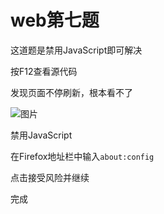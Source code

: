 # web第七题

这道题是禁用JavaScript即可解决

按F12查看源代码

发现页面不停刷新，根本看不了

![图片](https://github.com/mgy-qyqf/mgy-qyqf.github.io/blob/main/logs/ctf/web6_1.png?raw=true)

禁用JavaScript

在Firefox地址栏中输入<code>about:config</code>

点击接受风险并继续



完成
